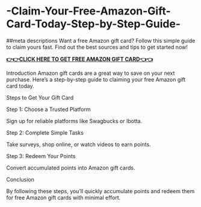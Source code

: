 # -Claim-Your-Free-Amazon-Gift-Card-Today-Step-by-Step-Guide-
##meta descriptions
Want a free Amazon gift card? Follow this simple guide to claim yours fast. Find out the best sources and tips to get started now!

**[👉👉CLICK HERE TO GET FREE AMAZON GIFT CARD👈👈](https://myusoffer.xyz/all-gift-card-2/)**

Introduction
Amazon gift cards are a great way to save on your next purchase. Here’s a step-by-step guide to claiming your free Amazon gift card today.

Steps to Get Your Gift Card

Step 1: Choose a Trusted Platform

Sign up for reliable platforms like Swagbucks or Ibotta.

Step 2: Complete Simple Tasks

Take surveys, shop online, or watch videos to earn points.

Step 3: Redeem Your Points

Convert accumulated points into Amazon gift cards.

Conclusion

By following these steps, you’ll quickly accumulate points and redeem them for free Amazon gift cards with minimal effort.
